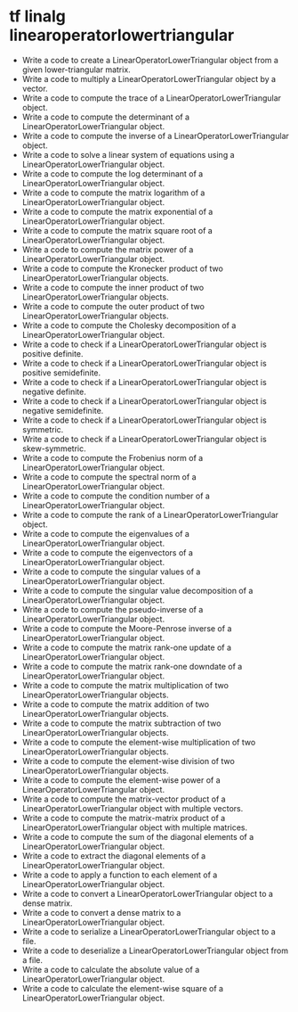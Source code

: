 # tf linalg linearoperatorlowertriangular

- Write a code to create a LinearOperatorLowerTriangular object from a given lower-triangular matrix.
- Write a code to multiply a LinearOperatorLowerTriangular object by a vector.
- Write a code to compute the trace of a LinearOperatorLowerTriangular object.
- Write a code to compute the determinant of a LinearOperatorLowerTriangular object.
- Write a code to compute the inverse of a LinearOperatorLowerTriangular object.
- Write a code to solve a linear system of equations using a LinearOperatorLowerTriangular object.
- Write a code to compute the log determinant of a LinearOperatorLowerTriangular object.
- Write a code to compute the matrix logarithm of a LinearOperatorLowerTriangular object.
- Write a code to compute the matrix exponential of a LinearOperatorLowerTriangular object.
- Write a code to compute the matrix square root of a LinearOperatorLowerTriangular object.
- Write a code to compute the matrix power of a LinearOperatorLowerTriangular object.
- Write a code to compute the Kronecker product of two LinearOperatorLowerTriangular objects.
- Write a code to compute the inner product of two LinearOperatorLowerTriangular objects.
- Write a code to compute the outer product of two LinearOperatorLowerTriangular objects.
- Write a code to compute the Cholesky decomposition of a LinearOperatorLowerTriangular object.
- Write a code to check if a LinearOperatorLowerTriangular object is positive definite.
- Write a code to check if a LinearOperatorLowerTriangular object is positive semidefinite.
- Write a code to check if a LinearOperatorLowerTriangular object is negative definite.
- Write a code to check if a LinearOperatorLowerTriangular object is negative semidefinite.
- Write a code to check if a LinearOperatorLowerTriangular object is symmetric.
- Write a code to check if a LinearOperatorLowerTriangular object is skew-symmetric.
- Write a code to compute the Frobenius norm of a LinearOperatorLowerTriangular object.
- Write a code to compute the spectral norm of a LinearOperatorLowerTriangular object.
- Write a code to compute the condition number of a LinearOperatorLowerTriangular object.
- Write a code to compute the rank of a LinearOperatorLowerTriangular object.
- Write a code to compute the eigenvalues of a LinearOperatorLowerTriangular object.
- Write a code to compute the eigenvectors of a LinearOperatorLowerTriangular object.
- Write a code to compute the singular values of a LinearOperatorLowerTriangular object.
- Write a code to compute the singular value decomposition of a LinearOperatorLowerTriangular object.
- Write a code to compute the pseudo-inverse of a LinearOperatorLowerTriangular object.
- Write a code to compute the Moore-Penrose inverse of a LinearOperatorLowerTriangular object.
- Write a code to compute the matrix rank-one update of a LinearOperatorLowerTriangular object.
- Write a code to compute the matrix rank-one downdate of a LinearOperatorLowerTriangular object.
- Write a code to compute the matrix multiplication of two LinearOperatorLowerTriangular objects.
- Write a code to compute the matrix addition of two LinearOperatorLowerTriangular objects.
- Write a code to compute the matrix subtraction of two LinearOperatorLowerTriangular objects.
- Write a code to compute the element-wise multiplication of two LinearOperatorLowerTriangular objects.
- Write a code to compute the element-wise division of two LinearOperatorLowerTriangular objects.
- Write a code to compute the element-wise power of a LinearOperatorLowerTriangular object.
- Write a code to compute the matrix-vector product of a LinearOperatorLowerTriangular object with multiple vectors.
- Write a code to compute the matrix-matrix product of a LinearOperatorLowerTriangular object with multiple matrices.
- Write a code to compute the sum of the diagonal elements of a LinearOperatorLowerTriangular object.
- Write a code to extract the diagonal elements of a LinearOperatorLowerTriangular object.
- Write a code to apply a function to each element of a LinearOperatorLowerTriangular object.
- Write a code to convert a LinearOperatorLowerTriangular object to a dense matrix.
- Write a code to convert a dense matrix to a LinearOperatorLowerTriangular object.
- Write a code to serialize a LinearOperatorLowerTriangular object to a file.
- Write a code to deserialize a LinearOperatorLowerTriangular object from a file.
- Write a code to calculate the absolute value of a LinearOperatorLowerTriangular object.
- Write a code to calculate the element-wise square of a LinearOperatorLowerTriangular object.
